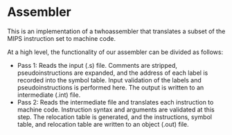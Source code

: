 # Assembler
This is an implementation of a twhoassembler that translates a subset of the MIPS instruction set to machine code.

At a high level, the functionality of our assembler can be divided as follows:

* Pass 1: Reads the input (.s) file. Comments are stripped, pseudoinstructions are expanded, and the address of each label is recorded into the symbol table.  Input validation of the labels and  pseudoinstructions is performed here.  The output is written to an intermediate (.int) file. 
* Pass 2: Reads the intermediate file and translates each instruction to machine code. Instruction syntax and arguments are validated at this step. The relocation table is generated, and the instructions, symbol table, and relocation table are written to an object (.out) file.
